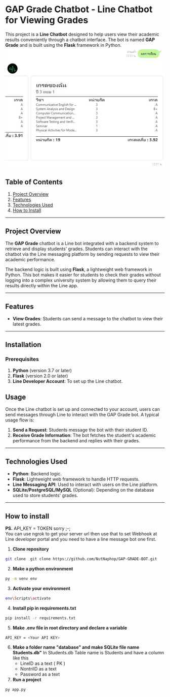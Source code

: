 
# GAP Grade Chatbot - Line Chatbot for Viewing Grades
This project is a **Line Chatbot** designed to help users view their academic results conveniently through a chatbot interface. The bot is named **GAP Grade** and is built using the **Flask** framework in Python.
![preview](screenshot/preview.jpg)
## Table of Contents
1. [Project Overview](#project-overview)
2. [Features](#features)
3. [Technologies Used](#technologies-used)
4. [How to Install](#how-to-install)

---

## Project Overview
The **GAP Grade** chatbot is a Line bot integrated with a backend system to retrieve and display students' grades. Students can interact with the chatbot via the Line messaging platform by sending requests to view their academic performance.

The backend logic is built using **Flask**, a lightweight web framework in Python. This bot makes it easier for students to check their grades without logging into a complex university system by allowing them to query their results directly within the Line app.

---

## Features
- **View Grades**: Students can send a message to the chatbot to view their latest grades.
---

## Installation

### Prerequisites
1. **Python** (version 3.7 or later)
2. **Flask** (version 2.0 or later)
3. **Line Developer Account**: To set up the Line chatbot.


## Usage

Once the Line chatbot is set up and connected to your account, users can send messages through Line to interact with the GAP Grade bot. A typical usage flow is:

1. **Send a Request**: Students message the bot with their student ID.
2. **Receive Grade Information**: The bot fetches the student's academic performance from the backend and replies with their grades.

---

## Technologies Used
- **Python**: Backend logic.
- **Flask**: Lightweight web framework to handle HTTP requests.
- **Line Messaging API**: Used to interact with users on the Line platform.
- **SQLite/PostgreSQL/MySQL** (Optional): Depending on the database used to store students' grades.
---

## How to install
**PS.**  API_KEY = TOKEN sorry ;-;  
You can use ngrok to get your server url then use that to set Webhook at Line developer portal
and you need to have a line message bot one first.
1. **Clone repository**
```bash
git clone  git clone https://github.com/NutNaphop/GAP-GRADE-BOT.git
```
2.  **Make a python environment**
```bash
py -m venv env
```
3. **Activate your environment**
```bash
env\Scripts\activate
```
4. **Install pip in requirements.txt**
 ```bash
pip install -r requirements.txt
```
5. **Make .env file in root directory and declare a variable**
```bash
API_KEY = <Your API KEY>
```
6. **Make a folder name "database" and make SQLite file name Students.db"**
In Students.db Table name is Students and have a column like this
	-  LineID as a text ( PK )
	-  NontriID as a text 
	-  Password as a text
7. **Run a project**
```bash
py app.py
```
